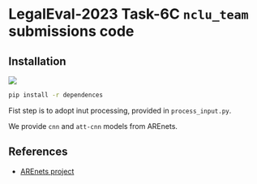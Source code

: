 # LegalEval-2023 Task-6C `nclu_team` submissions code

## Installation

![](https://img.shields.io/badge/Python-3.6.9-brightgreen.svg)

```bash
pip install -r dependences
```

Fist step is to adopt inut processing, provided in `process_input.py`.

We provide `cnn` and `att-cnn` models from AREnets.

## References
* [AREnets project](https://github.com/nicolay-r/AREnets)
